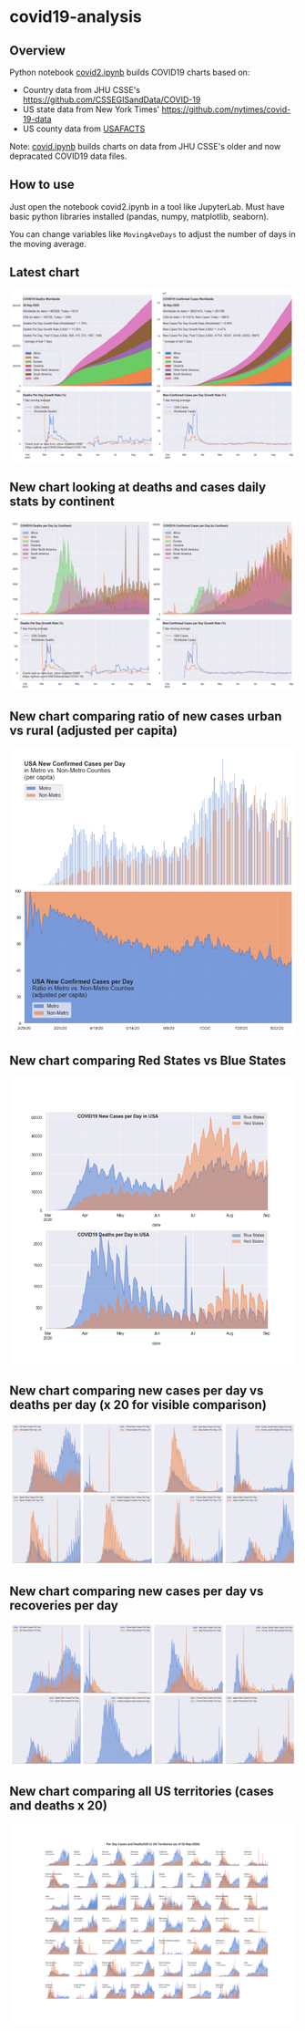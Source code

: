 # covid19-analysis

## Overview
Python notebook [covid2.ipynb](https://github.com/danlaw/covid19-analysis/blob/master/covid2.ipynb) builds COVID19 charts based on:
* Country data from JHU CSSE's https://github.com/CSSEGISandData/COVID-19
* US state data from New York Times' https://github.com/nytimes/covid-19-data
* US county data from [USAFACTS](https://usafacts.org/visualizations/coronavirus-covid-19-spread-map/)

Note: [covid.ipynb](https://github.com/danlaw/covid19-analysis/blob/master/covid.ipynb) builds charts on data from JHU CSSE's older and now depracated COVID19 data files.

## How to use
Just open the notebook covid2.ipynb in a tool like JupyterLab. Must have basic python libraries installed (pandas, numpy, matplotlib, seaborn).

You can change variables like ``MovingAveDays`` to adjust the number of days in the moving average.

## Latest chart
![Latest chart](charts/20200902-covid19-chart.png)

## New chart looking at deaths and cases daily stats by continent
![Comparison chart](charts/20200902-covid19-chart-perday.png)

## New chart comparing ratio of new cases urban vs rural (adjusted per capita)
![Urban rural per capita chart](charts/20200902-US-counties-urban-vs-rural-per-capita.png)

## New chart comparing Red States vs Blue States
![Red vs Blue chart](charts/20200902-compare-daily-red-vs-blue-states.png)

## New chart comparing new cases per day vs deaths per day (x 20 for visible comparison)
![Comparison chart](charts/20200902-comparison-chart.png)

## New chart comparing new cases per day vs recoveries per day
![Recovery chart](charts/20200902-comparison-recovery-chart.png)

## New chart comparing all US territories (cases and deaths x 20)
![Territories chart](charts/20200902-compare-US-territories.png)

